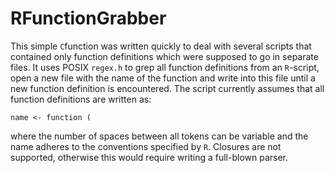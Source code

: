 # RFunctionGrabber

This simple `C`function was written quickly to deal with several scripts that
contained only function definitions which were supposed to go in separate
files. It uses POSIX `regex.h` to grep all function definitions from an
`R`-script, open a new file with the name of the function and write into this
file until a new function definition is encountered. The script currently
assumes that all function definitions are written as:

```{.r}
name <- function (
```

where the number of spaces between all tokens can be variable and the name
adheres to the conventions specified by `R`. Closures are not supported,
otherwise this would require writing a full-blown parser.
